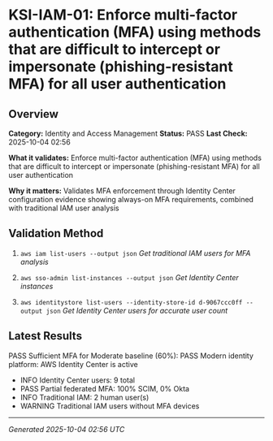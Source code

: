 # KSI-IAM-01: Enforce multi-factor authentication (MFA) using methods that are difficult to intercept or impersonate (phishing-resistant MFA) for all user authentication

## Overview

**Category:** Identity and Access Management
**Status:** PASS
**Last Check:** 2025-10-04 02:56

**What it validates:** Enforce multi-factor authentication (MFA) using methods that are difficult to intercept or impersonate (phishing-resistant MFA) for all user authentication

**Why it matters:** Validates MFA enforcement through Identity Center configuration evidence showing always-on MFA requirements, combined with traditional IAM user analysis

## Validation Method

1. `aws iam list-users --output json`
   *Get traditional IAM users for MFA analysis*

2. `aws sso-admin list-instances --output json`
   *Get Identity Center instances*

3. `aws identitystore list-users --identity-store-id d-9067ccc0ff --output json`
   *Get Identity Center users for accurate user count*

## Latest Results

PASS Sufficient MFA for Moderate baseline (60%): PASS Modern identity platform: AWS Identity Center is active
- INFO Identity Center users: 9 total
- PASS Partial federated MFA: 100% SCIM, 0% Okta
- INFO Traditional IAM: 2 human user(s)
- WARNING Traditional IAM users without MFA devices

---
*Generated 2025-10-04 02:56 UTC*